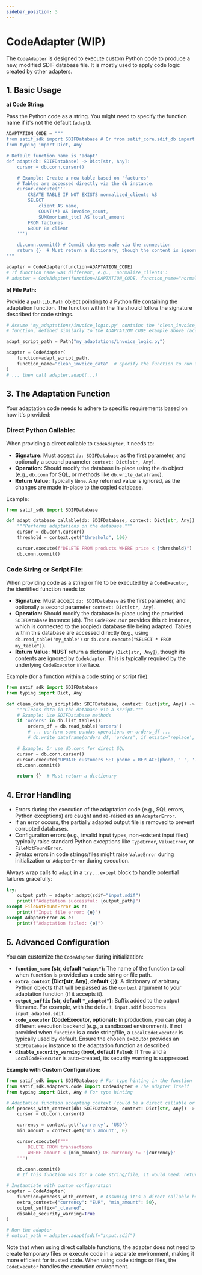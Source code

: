 ```yaml
---
sidebar_position: 3
---
```


# CodeAdapter (WIP)

The `CodeAdapter` is designed to execute custom Python code to produce a new, modified SDIF database file. It is mostly used to apply code logic created by other adapters.

## 1. Basic Usage

**a) Code String:**

Pass the Python code as a string. You might need to specify the function name if it's not the default (`adapt`).

```python
ADAPTATION_CODE = """
from satif_sdk import SDIFDatabase # Or from satif_core.sdif_db import SDIFDatabase
from typing import Dict, Any

# Default function name is 'adapt'
def adapt(db: SDIFDatabase) -> Dict[str, Any]:
    cursor = db.conn.cursor()

    # Example: Create a new table based on 'factures'
    # Tables are accessed directly via the db instance.
    cursor.execute('''
        CREATE TABLE IF NOT EXISTS normalized_clients AS
        SELECT
            client AS name,
            COUNT(*) AS invoice_count,
            SUM(montant_ttc) AS total_amount
        FROM factures
        GROUP BY client
    ''')

    db.conn.commit() # Commit changes made via the connection
    return {}  # Must return a dictionary, though the content is ignored by CodeAdapter
"""

adapter = CodeAdapter(function=ADAPTATION_CODE)
# If function name was different, e.g., 'normalize_clients':
# adapter = CodeAdapter(function=ADAPTATION_CODE, function_name="normalize_clients")
```

**b) File Path:**

Provide a `pathlib.Path` object pointing to a Python file containing the adaptation function. The function within the file should follow the signature described for code strings.

```python
# Assume 'my_adaptations/invoice_logic.py' contains the 'clean_invoice_data'
# function, defined similarly to the ADAPTATION_CODE example above (accepting db: SDIFDatabase).

adapt_script_path = Path("my_adaptations/invoice_logic.py")

adapter = CodeAdapter(
    function=adapt_script_path,
    function_name="clean_invoice_data"  # Specify the function to run from the file
)
# ... then call adapter.adapt(...)
```

## 3. The Adaptation Function

Your adaptation code needs to adhere to specific requirements based on how it's provided:

### Direct Python Callable:

When providing a direct callable to `CodeAdapter`, it needs to:

* **Signature:** Must accept `db: SDIFDatabase` as the first parameter, and optionally a second parameter `context: Dict[str, Any]`.
* **Operation:** Should modify the database in-place using the `db` object (e.g., `db.conn` for SQL, or methods like `db.write_dataframe`).
* **Return Value:** Typically `None`. Any returned value is ignored, as the changes are made in-place to the copied database.

Example:
```python
from satif_sdk import SDIFDatabase

def adapt_database_callable(db: SDIFDatabase, context: Dict[str, Any]) -> None:
    """Performs adaptations on the database."""
    cursor = db.conn.cursor()
    threshold = context.get("threshold", 100)

    cursor.execute(f"DELETE FROM products WHERE price < {threshold}")
    db.conn.commit()
```

### Code String or Script File:

When providing code as a string or file to be executed by a `CodeExecutor`, the identified function needs to:

* **Signature:** Must accept `db: SDIFDatabase` as the first parameter, and optionally a second parameter `context: Dict[str, Any]`.
* **Operation:** Should modify the database in-place using the provided `SDIFDatabase` instance (`db`). The `CodeExecutor` provides this `db` instance, which is connected to the (copied) database file being adapted. Tables within this database are accessed directly (e.g., using `db.read_table('my_table')` or `db.conn.execute("SELECT * FROM my_table")`).
* **Return Value:** **MUST** return a dictionary (`Dict[str, Any]`), though its contents are ignored by `CodeAdapter`. This is typically required by the underlying `CodeExecutor` interface.

Example (for a function within a code string or script file):
```python
from satif_sdk import SDIFDatabase
from typing import Dict, Any

def clean_data_in_script(db: SDIFDatabase, context: Dict[str, Any]) -> Dict[str, Any]:
    """Cleans data in the database via a script."""
    # Example: Use SDIFDatabase methods
    if 'orders' in db.list_tables():
        orders_df = db.read_table('orders')
        # ... perform some pandas operations on orders_df ...
        # db.write_dataframe(orders_df, 'orders', if_exists='replace', source_id=1) # Assuming source_id=1 exists

    # Example: Or use db.conn for direct SQL
    cursor = db.conn.cursor()
    cursor.execute("UPDATE customers SET phone = REPLACE(phone, ' ', '-') WHERE phone IS NOT NULL")
    db.conn.commit()

    return {}  # Must return a dictionary
```

## 4. Error Handling

* Errors during the execution of the adaptation code (e.g., SQL errors, Python exceptions) are caught and re-raised as an `AdapterError`.
* If an error occurs, the partially adapted output file is removed to prevent corrupted databases.
* Configuration errors (e.g., invalid input types, non-existent input files) typically raise standard Python exceptions like `TypeError`, `ValueError`, or `FileNotFoundError`.
* Syntax errors in code strings/files might raise `ValueError` during initialization or `AdapterError` during execution.

Always wrap calls to `adapt` in a `try...except` block to handle potential failures gracefully:

```python
try:
    output_path = adapter.adapt(sdif="input.sdif")
    print(f"Adaptation successful: {output_path}")
except FileNotFoundError as e:
    print(f"Input file error: {e}")
except AdapterError as e:
    print(f"Adaptation failed: {e}")
```

## 5. Advanced Configuration

You can customize the `CodeAdapter` during initialization:

* **`function_name` (str, default `"adapt"`):** The name of the function to call when `function` is provided as a code string or file path.
* **`extra_context` (Dict[str, Any], default `{}`):** A dictionary of arbitrary Python objects that will be passed as the `context` argument to your adaptation function (if it accepts it).
* **`output_suffix` (str, default `"_adapted"`):** Suffix added to the output filename. For example, with the default, `input.sdif` becomes `input_adapted.sdif`.
* **`code_executor` (CodeExecutor, optional):** In production, you can plug a different execution backend (e.g., a sandboxed environment). If not provided when `function` is a code string/file, a `LocalCodeExecutor` is typically used by default. Ensure the chosen executor provides an `SDIFDatabase` instance to the adaptation function as described.
* **`disable_security_warning` (bool, default `False`):** If `True` and a `LocalCodeExecutor` is auto-created, its security warning is suppressed.

**Example with Custom Configuration:**

```python
from satif_sdk import SDIFDatabase # For type hinting in the function
from satif_sdk.adapters.code import CodeAdapter # The adapter itself
from typing import Dict, Any # For type hinting

# Adaptation function accepting context (could be a direct callable or in a string/file)
def process_with_context(db: SDIFDatabase, context: Dict[str, Any]) -> None: # Or -> Dict[str, Any] if for string/file
    cursor = db.conn.cursor()

    currency = context.get('currency', 'USD')
    min_amount = context.get('min_amount', 0)

    cursor.execute(f"""
        DELETE FROM transactions
        WHERE amount < {min_amount} OR currency != '{currency}'
    """)

    db.conn.commit()
    # If this function was for a code string/file, it would need: return {}

# Instantiate with custom configuration
adapter = CodeAdapter(
    function=process_with_context, # Assuming it's a direct callable here for simplicity
    extra_context={"currency": "EUR", "min_amount": 50},
    output_suffix="_cleaned",
    disable_security_warning=True
)

# Run the adapter
# output_path = adapter.adapt(sdif="input.sdif")
```

Note that when using direct callable functions, the adapter does not need to create temporary files or execute code in a separate environment, making it more efficient for trusted code. When using code strings or files, the `CodeExecutor` handles the execution environment.
```
